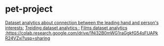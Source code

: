 # pet-project
[Dataset analytics about connection between the leading hand and person's interests:](https://colab.research.google.com/drive/1Lopz9Ke9LljsoN0m7Nn3WTYPIvePewOK?usp=sharing) 
[Treiding dataset analytics :](https://colab.research.google.com/drive/1vK-1vHflzifgC3XvUEeEab1zHnQxMLLt?usp=sharing) 
[Films dataset analytics :](https://colab.research.google.com/drive/1Nj32B0mWG1raGgkfG54sFUAPkR24VZxi?usp=sharing)https://colab.research.google.com/drive/1Nj32B0mWG1raGgkfG54sFUAPkR24VZxi?usp=sharing 
